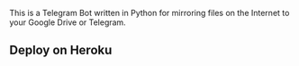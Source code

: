 This is a Telegram Bot written in Python for mirroring files on the Internet to your Google Drive or Telegram.


## Deploy on Heroku


